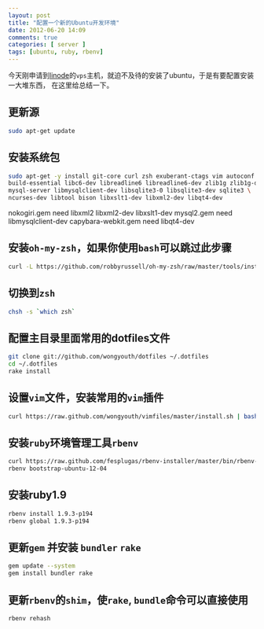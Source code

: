 ```yaml
---
layout: post
title: "配置一个新的Ubuntu开发环境"
date: 2012-06-20 14:09
comments: true
categories: [ server ]
tags: [ubuntu, ruby, rbenv]
---
```


今天刚申请到[linode](http://linode.com)的`vps`主机，就迫不及待的安装了ubuntu，于是有要配置安装一大堆东西，
在这里给总结一下。

<!-- more -->

## 更新源
```sh
sudo apt-get update
```

## 安装系统包

```sh
sudo apt-get -y install git-core curl zsh exuberant-ctags vim autoconf automake openssl \
build-essential libc6-dev libreadline6 libreadline6-dev zlib1g zlib1g-dev libssl-dev libyaml-dev \
mysql-server libmysqlclient-dev libsqlite3-0 libsqlite3-dev sqlite3 \
ncurses-dev libtool bison libxslt1-dev libxml2-dev libqt4-dev
```

nokogiri.gem        need libxml2 libxml2-dev libxslt1-dev
mysql2.gem          need libmysqlclient-dev
capybara-webkit.gem need libqt4-dev


## 安装`oh-my-zsh`，如果你使用`bash`可以跳过此步骤

```sh
curl -L https://github.com/robbyrussell/oh-my-zsh/raw/master/tools/install.sh | bash
```

## 切换到`zsh`

```sh
chsh -s `which zsh`
```

## 配置主目录里面常用的dotfiles文件

```sh
git clone git://github.com/wongyouth/dotfiles ~/.dotfiles
cd ~/.dotfiles
rake install
```

## 设置`vim`文件，安装常用的`vim`插件

```sh
curl https://raw.github.com/wongyouth/vimfiles/master/install.sh | bash
```

## 安装`ruby`环境管理工具`rbenv`

```sh
curl https://raw.github.com/fesplugas/rbenv-installer/master/bin/rbenv-installer | bash
rbenv bootstrap-ubuntu-12-04
```

## 安装ruby1.9

```sh
rbenv install 1.9.3-p194
rbenv global 1.9.3-p194
```

##  更新`gem` 并安装 `bundler` `rake`

```sh
gem update --system
gem install bundler rake
```

## 更新`rbenv`的`shim`，使`rake`, `bundle`命令可以直接使用

```sh
rbenv rehash
```

